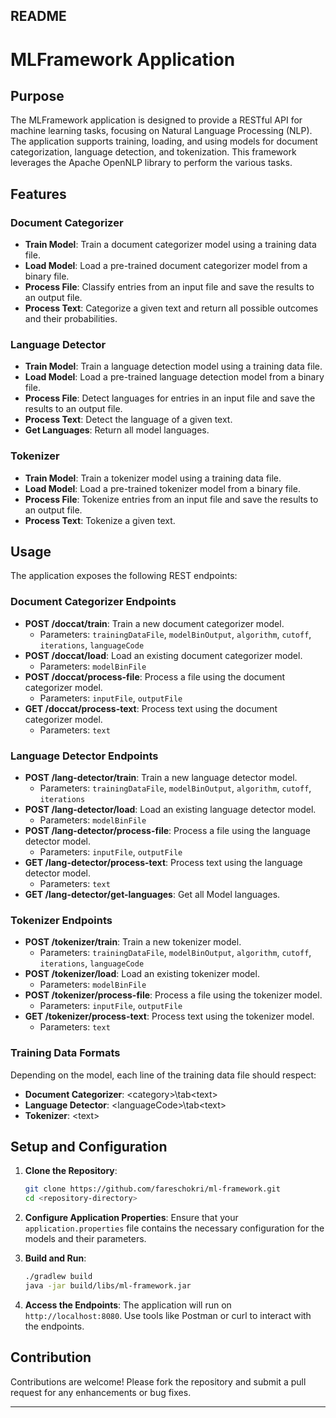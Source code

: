 ## README

# MLFramework Application

## Purpose

The MLFramework application is designed to provide a RESTful API for machine learning tasks, focusing on Natural Language Processing (NLP). The application supports training, loading, and using models for document categorization, language detection, and tokenization. This framework leverages the Apache OpenNLP library to perform the various tasks.

## Features

### Document Categorizer
- **Train Model**: Train a document categorizer model using a training data file.
- **Load Model**: Load a pre-trained document categorizer model from a binary file.
- **Process File**: Classify entries from an input file and save the results to an output file.
- **Process Text**: Categorize a given text and return all possible outcomes and their probabilities.

### Language Detector
- **Train Model**: Train a language detection model using a training data file.
- **Load Model**: Load a pre-trained language detection model from a binary file.
- **Process File**: Detect languages for entries in an input file and save the results to an output file.
- **Process Text**: Detect the language of a given text.
- **Get Languages**: Return all model languages.

### Tokenizer
- **Train Model**: Train a tokenizer model using a training data file.
- **Load Model**: Load a pre-trained tokenizer model from a binary file.
- **Process File**: Tokenize entries from an input file and save the results to an output file.
- **Process Text**: Tokenize a given text.

## Usage

The application exposes the following REST endpoints:

### Document Categorizer Endpoints
- **POST /doccat/train**: Train a new document categorizer model.
    - Parameters: `trainingDataFile`, `modelBinOutput`, `algorithm`, `cutoff`, `iterations`, `languageCode`
- **POST /doccat/load**: Load an existing document categorizer model.
    - Parameters: `modelBinFile`
- **POST /doccat/process-file**: Process a file using the document categorizer model.
    - Parameters: `inputFile`, `outputFile`
- **GET /doccat/process-text**: Process text using the document categorizer model.
    - Parameters: `text`

### Language Detector Endpoints
- **POST /lang-detector/train**: Train a new language detector model.
    - Parameters: `trainingDataFile`, `modelBinOutput`, `algorithm`, `cutoff`, `iterations`
- **POST /lang-detector/load**: Load an existing language detector model.
    - Parameters: `modelBinFile`
- **POST /lang-detector/process-file**: Process a file using the language detector model.
    - Parameters: `inputFile`, `outputFile`
- **GET /lang-detector/process-text**: Process text using the language detector model.
    - Parameters: `text`
- **GET /lang-detector/get-languages**: Get all Model languages.

### Tokenizer Endpoints
- **POST /tokenizer/train**: Train a new tokenizer model.
    - Parameters: `trainingDataFile`, `modelBinOutput`, `algorithm`, `cutoff`, `iterations`, `languageCode`
- **POST /tokenizer/load**: Load an existing tokenizer model.
    - Parameters: `modelBinFile`
- **POST /tokenizer/process-file**: Process a file using the tokenizer model.
    - Parameters: `inputFile`, `outputFile`
- **GET /tokenizer/process-text**: Process text using the tokenizer model.
    - Parameters: `text`

### Training Data Formats
Depending on the model, each line of the training data file should respect: 
- **Document Categorizer**: \<category>\tab\<text>
- **Language Detector**: \<languageCode>\tab\<text>
- **Tokenizer**: \<text>

## Setup and Configuration

1. **Clone the Repository**:
    ```sh
    git clone https://github.com/fareschokri/ml-framework.git
    cd <repository-directory>
    ```

2. **Configure Application Properties**:
   Ensure that your `application.properties` file contains the necessary configuration for the models and their parameters.

3. **Build and Run**:
    ```sh
    ./gradlew build
    java -jar build/libs/ml-framework.jar
    ```

4. **Access the Endpoints**:
   The application will run on `http://localhost:8080`. Use tools like Postman or curl to interact with the endpoints.


## Contribution

Contributions are welcome! Please fork the repository and submit a pull request for any enhancements or bug fixes.

---
